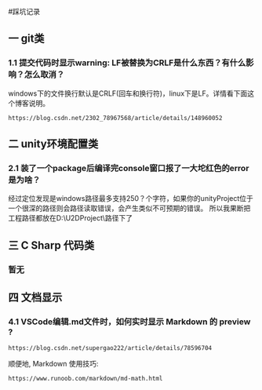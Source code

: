 #踩坑记录

## 一 git类

### 1.1 提交代码时显示warning: LF被替换为CRLF是什么东西？有什么影响？怎么取消？
 windows下的文件换行默认是CRLF(回车和换行符)，linux下是LF。详情看下面这个博客说明。

    https://blog.csdn.net/2302_78967568/article/details/148960052

## 二 unity环境配置类
### 2.1 装了一个package后编译完console窗口报了一大坨红色的error是为啥？
经过定位发现是windows路径最多支持250？个字符，如果你的unityProject位于一个很深的路径则会路径读取错误，会产生类似不可预期的错误。
所以我果断把工程路径都放在D:\U2DProject\路径下了

## 三 C Sharp 代码类
### 暂无

## 四 文档显示
### 4.1 VSCode编辑.md文件时，如何实时显示 Markdown 的 preview ?
    https://blog.csdn.net/supergao222/article/details/78596704

顺便地, Markdown 使用技巧:

    https://www.runoob.com/markdown/md-math.html
